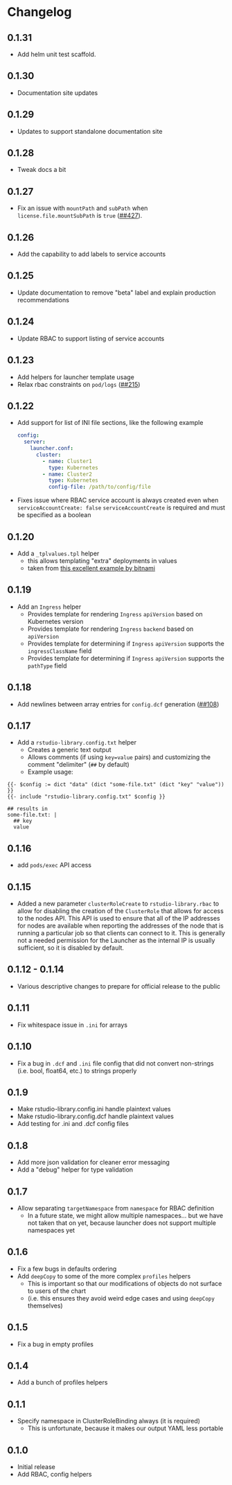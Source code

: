 # Changelog

## 0.1.31

- Add helm unit test scaffold.

## 0.1.30

- Documentation site updates

## 0.1.29

- Updates to support standalone documentation site

## 0.1.28

- Tweak docs a bit

## 0.1.27

- Fix an issue with `mountPath` and `subPath` when `license.file.mountSubPath` is `true` ([##427](https://github.com/rstudio/helm/issues/427)).

## 0.1.26

- Add the capability to add labels to service accounts

## 0.1.25

- Update documentation to remove "beta" label and explain production recommendations

## 0.1.24

- Update RBAC to support listing of service accounts

## 0.1.23

- Add helpers for launcher template usage
- Relax rbac constraints on `pod/logs` ([##215](https://github.com/rstudio/helm/issues/215))

## 0.1.22

- Add support for list of INI file sections, like the following example

    ```yaml
    config:
      server:
        launcher.conf:
          cluster:
            - name: Cluster1
              type: Kubernetes
            - name: Cluster2
              type: Kubernetes
              config-file: /path/to/config/file
    ```

- Fixes issue where RBAC service account is always created even when `serviceAccountCreate: false`
  `serviceAccountCreate` is required and must be specified as a boolean

## 0.1.20

- Add a `_tplvalues.tpl` helper
  - this allows templating "extra" deployments in values
  - taken from [this excellent example by bitnami](https://github.com/bitnami/charts/blob/master/bitnami/common/templates/_tplvalues.tpl)

## 0.1.19

- Add an `Ingress` helper
  - Provides template for rendering `Ingress` `apiVersion` based on
    Kubernetes version
  - Provides template for rendering `Ingress` `backend` based on 
    `apiVersion`
  - Provides template for determining if `Ingress` `apiVersion` supports
    the `ingressClassName` field
  - Provides template for determining if `Ingress` `apiVersion` supports
    the `pathType` field

## 0.1.18

- Add newlines between array entries for `config.dcf` generation ([##108](https://github.com/rstudio/helm/issues/108))

## 0.1.17

- Add a `rstudio-library.config.txt` helper
  - Creates a generic text output
  - Allows comments (if using `key=value` pairs) and customizing the comment "delimiter" (`##` by default)
  - Example usage:
```
{{- $config := dict "data" (dict "some-file.txt" (dict "key" "value")) }} 
{{- include "rstudio-library.config.txt" $config }}

## results in
some-file.txt: |
  ## key
  value
```


## 0.1.16

- add `pods/exec` API access

## 0.1.15

- Added a new parameter `clusterRoleCreate` to `rstudio-library.rbac` to allow for disabling the creation of the 
  `ClusterRole` that allows for access to the nodes API. This API is used to ensure that all of the IP addresses
  for nodes are available when reporting the addresses of the node that is running a particular job so that 
  clients can connect to it. This is generally not a needed permission for the Launcher as the internal IP is 
  usually sufficient, so it is disabled by default. 

## 0.1.12 - 0.1.14

- Various descriptive changes to prepare for official release to the public

## 0.1.11

- Fix whitespace issue in `.ini` for arrays

## 0.1.10

- Fix a bug in `.dcf` and `.ini` file config that did not convert non-strings (i.e. bool, float64, etc.) to strings
  properly

## 0.1.9

- Make rstudio-library.config.ini handle plaintext values
- Make rstudio-library.config.dcf handle plaintext values
- Add testing for .ini and .dcf config files

## 0.1.8

- Add more json validation for cleaner error messaging
- Add a "debug" helper for type validation

## 0.1.7

- Allow separating `targetNamespace` from `namespace` for RBAC definition
  - In a future state, we might allow multiple namespaces... but we have not taken that on yet,
  because launcher does not support multiple namespaces yet

## 0.1.6

- Fix a few bugs in defaults ordering
- Add `deepCopy` to some of the more complex `profiles` helpers
  - This is important so that our modifications of objects do not surface to users of the chart
  - (i.e. this ensures they avoid weird edge cases and using `deepCopy` themselves)

## 0.1.5

- Fix a bug in empty profiles

## 0.1.4

- Add a bunch of profiles helpers

## 0.1.1

- Specify namespace in ClusterRoleBinding always (it is required)
  - This is unfortunate, because it makes our output YAML less portable

## 0.1.0

- Initial release
- Add RBAC, config helpers
